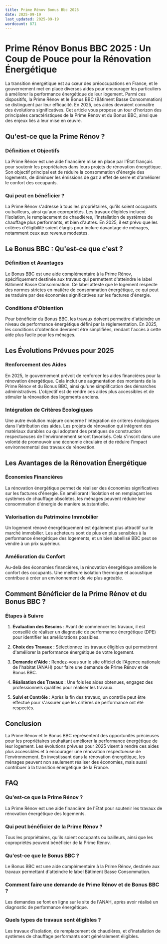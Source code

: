 ```yaml
---
title: Prime Rénov Bonus Bbc 2025
date: 2025-09-19
last_updated: 2025-09-19
wordcount: 871
---
```


# Prime Rénov Bonus BBC 2025 : Un Coup de Pouce pour la Rénovation Énergétique

La transition énergétique est au cœur des préoccupations en France, et le gouvernement met en place diverses aides pour encourager les particuliers à améliorer la performance énergétique de leur logement. Parmi ces dispositifs, la Prime Rénov et le Bonus BBC (Bâtiment Basse Consommation) se distinguent par leur efficacité. En 2025, ces aides devraient connaître des évolutions significatives. Cet article vous propose un tour d'horizon des principales caractéristiques de la Prime Rénov et du Bonus BBC, ainsi que des enjeux liés à leur mise en œuvre.

## Qu'est-ce que la Prime Rénov ?

### Définition et Objectifs

La Prime Rénov est une aide financière mise en place par l'État français pour soutenir les propriétaires dans leurs projets de rénovation énergétique. Son objectif principal est de réduire la consommation d'énergie des logements, de diminuer les émissions de gaz à effet de serre et d'améliorer le confort des occupants.

### Qui peut en bénéficier ?

La Prime Rénov s'adresse à tous les propriétaires, qu'ils soient occupants ou bailleurs, ainsi qu'aux copropriétés. Les travaux éligibles incluent l'isolation, le remplacement de chaudières, l'installation de systèmes de chauffage plus performants, et bien d'autres. En 2025, il est prévu que les critères d'éligibilité soient élargis pour inclure davantage de ménages, notamment ceux aux revenus modestes.

## Le Bonus BBC : Qu'est-ce que c'est ?

### Définition et Avantages

Le Bonus BBC est une aide complémentaire à la Prime Rénov, spécifiquement destinée aux travaux qui permettent d'atteindre le label Bâtiment Basse Consommation. Ce label atteste que le logement respecte des normes strictes en matière de consommation énergétique, ce qui peut se traduire par des économies significatives sur les factures d'énergie.

### Conditions d'Obtention

Pour bénéficier du Bonus BBC, les travaux doivent permettre d'atteindre un niveau de performance énergétique défini par la réglementation. En 2025, les conditions d'obtention devraient être simplifiées, rendant l'accès à cette aide plus facile pour les ménages.

## Les Évolutions Prévues pour 2025

### Renforcement des Aides

En 2025, le gouvernement prévoit de renforcer les aides financières pour la rénovation énergétique. Cela inclut une augmentation des montants de la Prime Rénov et du Bonus BBC, ainsi qu'une simplification des démarches administratives. L'objectif est de rendre ces aides plus accessibles et de stimuler la rénovation des logements anciens.

### Intégration de Critères Écologiques

Une autre évolution majeure concerne l'intégration de critères écologiques dans l'attribution des aides. Les projets de rénovation qui intègrent des matériaux durables ou qui adoptent des pratiques de construction respectueuses de l'environnement seront favorisés. Cela s'inscrit dans une volonté de promouvoir une économie circulaire et de réduire l'impact environnemental des travaux de rénovation.

## Les Avantages de la Rénovation Énergétique

### Économies Financières

La rénovation énergétique permet de réaliser des économies significatives sur les factures d'énergie. En améliorant l'isolation et en remplaçant les systèmes de chauffage obsolètes, les ménages peuvent réduire leur consommation d'énergie de manière substantielle.

### Valorisation du Patrimoine Immobilier

Un logement rénové énergétiquement est également plus attractif sur le marché immobilier. Les acheteurs sont de plus en plus sensibles à la performance énergétique des logements, et un bien labellisé BBC peut se vendre à un prix supérieur.

### Amélioration du Confort

Au-delà des économies financières, la rénovation énergétique améliore le confort des occupants. Une meilleure isolation thermique et acoustique contribue à créer un environnement de vie plus agréable.

## Comment Bénéficier de la Prime Rénov et du Bonus BBC ?

### Étapes à Suivre

1. **Évaluation des Besoins** : Avant de commencer les travaux, il est conseillé de réaliser un diagnostic de performance énergétique (DPE) pour identifier les améliorations possibles.
   
2. **Choix des Travaux** : Sélectionnez les travaux éligibles qui permettront d'améliorer la performance énergétique de votre logement.

3. **Demande d'Aide** : Rendez-vous sur le site officiel de l'Agence nationale de l'habitat (ANAH) pour faire une demande de Prime Rénov et de Bonus BBC.

4. **Réalisation des Travaux** : Une fois les aides obtenues, engagez des professionnels qualifiés pour réaliser les travaux.

5. **Suivi et Contrôle** : Après la fin des travaux, un contrôle peut être effectué pour s'assurer que les critères de performance ont été respectés.

## Conclusion

La Prime Rénov et le Bonus BBC représentent des opportunités précieuses pour les propriétaires souhaitant améliorer la performance énergétique de leur logement. Les évolutions prévues pour 2025 visent à rendre ces aides plus accessibles et à encourager une rénovation respectueuse de l'environnement. En investissant dans la rénovation énergétique, les ménages peuvent non seulement réaliser des économies, mais aussi contribuer à la transition énergétique de la France.

## FAQ

### Qu'est-ce que la Prime Rénov ?

La Prime Rénov est une aide financière de l'État pour soutenir les travaux de rénovation énergétique des logements.

### Qui peut bénéficier de la Prime Rénov ?

Tous les propriétaires, qu'ils soient occupants ou bailleurs, ainsi que les copropriétés peuvent bénéficier de la Prime Rénov.

### Qu'est-ce que le Bonus BBC ?

Le Bonus BBC est une aide complémentaire à la Prime Rénov, destinée aux travaux permettant d'atteindre le label Bâtiment Basse Consommation.

### Comment faire une demande de Prime Rénov et de Bonus BBC ?

Les demandes se font en ligne sur le site de l'ANAH, après avoir réalisé un diagnostic de performance énergétique.

### Quels types de travaux sont éligibles ?

Les travaux d'isolation, de remplacement de chaudières, et d'installation de systèmes de chauffage performants sont généralement éligibles.